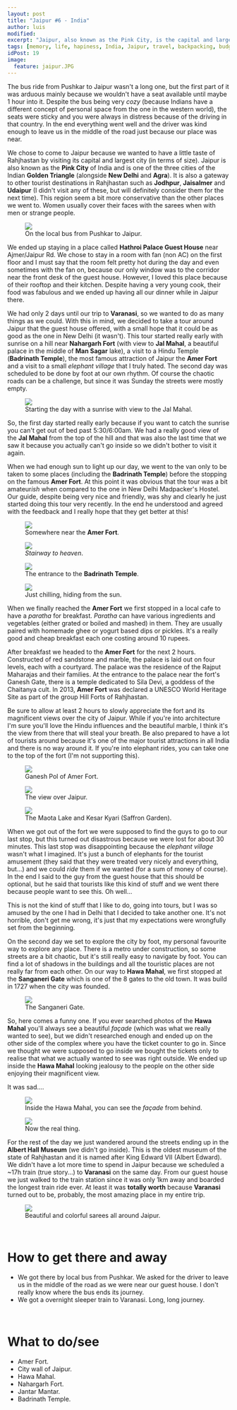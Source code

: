 ```yaml
---
layout: post
title: "Jaipur #6 - India"
author: luis
modified:
excerpt: "Jaipur, also known as the Pink City, is the capital and largest city (in size) of the Indian state of Rahjhastan in Northern India."
tags: [memory, life, hapiness, India, Jaipur, travel, backpacking, budget, asia]
idPost: 19
image:
  feature: jaipur.JPG
---
```


The bus ride from Pushkar to Jaipur wasn't a long one, but the first part of it was arduous mainly because we wouldn't have a seat available until maybe 1 hour into it. Despite the bus being very <i>cozy</i> (because Indians have a different concept of personal space from the one in the western world), the seats were sticky and you were always in distress because of the driving in that country. In the end everything went well and the driver was kind enough to leave us in the middle of the road just because our place was near.

We chose to come to Jaipur because we wanted to have a little taste of Rahjhastan by visiting its capital and largest city (in terms of size). Jaipur is also known as the <b>Pink City</b> of India and is one of the three cities of the Indian <b>Golden Triangle</b> (alongside <b>New Delhi</b> and <b>Agra</b>). It is also a gateway to other tourist destinations in Rahjhastan such as <b>Jodhpur</b>, <b>Jaisalmer</b> and <b>Udaipur</b> (I didn't visit any of these, but will definitely consider them for the next time). This region seem a bit more conservative than the other places we went to. Women usually cover their faces with the sarees when with men or strange people.

<figure>
	<a href="../images/india/Jaipur/jaipur1.JPG"><img src="../images/india/Jaipur/jaipur1.JPG"></a>
	<figcaption>On the local bus from Pushkar to Jaipur.</figcaption>
</figure>

We ended up staying in a place called <b>Hathroi Palace Guest House</b> near Ajmer/Jaipur Rd. We chose to stay in a room with fan (non AC) on the first floor and I must say that the room felt pretty hot during the day and even sometimes with the fan on, because our only window was to the corridor near the front desk of the guest house. However, I loved this place because of their rooftop and their kitchen. Despite having a very young cook, their food was fabulous and we ended up having all our dinner while in Jaipur there.

We had only 2 days until our trip to <b>Varanasi</b>, so we wanted to do as many things as we could. With this in mind, we decided to take a tour around Jaipur that the guest house offered, with a small hope that it could be as good as the one in New Delhi (it wasn't). This tour started really early with sunrise on a hill near <b>Nahargarh Fort</b> (with view to <b>Jal Mahal</b>, a beautiful palace in the middle of <b>Man Sagar</b> lake), a visit to a Hindu Temple (<b>Badrinath Temple</b>), the most famous attraction of Jaipur the <b>Amer Fort</b> and a visit to a small <i>elephant village</i> that I truly hated. The second day was scheduled to be done by foot at our own rhythm. Of course the chaotic roads can be a challenge, but since it was Sunday the streets were mostly empty.

<figure>
	<a href="../images/india/Jaipur/jaipur2.JPG"><img src="../images/india/Jaipur/jaipur2.JPG"></a>
	<figcaption>Starting the day with a sunrise with view to the Jal Mahal.</figcaption>
</figure>

So, the first day started really early because if you want to catch the sunrise you can't get out of bed past 5:30/6:00am. We had a really good view of the <b>Jal Mahal</b> from the top of the hill and that was also the last time that we saw it because you actually can't go inside so we didn't bother to visit it again.

When we had enough sun to light up our day, we went to the van only to be taken to some places (including the <b>Badrinath Temple</b>) before the stopping on the famous <b>Amer Fort</b>. At this point it was obvious that the tour was a bit amateur<i>ish</i> when compared to the one in New Delhi Madpacker's Hostel. Our guide, despite being very nice and friendly, was shy and clearly he just started doing this tour very recently. In the end he understood and agreed with the feedback and I really hope that they get better at this!

<figure>
	<a href="../images/india/Jaipur/jaipur3.JPG"><img src="../images/india/Jaipur/jaipur3.JPG"></a>
	<figcaption>Somewhere near the <b>Amer Fort</b>.</figcaption>
</figure>

<figure>
	<a href="../images/india/Jaipur/jaipur4.JPG"><img src="../images/india/Jaipur/jaipur4.JPG"></a>
	<figcaption><i>Stairway to heaven</i>.</figcaption>
</figure>

<figure>
	<a href="../images/india/Jaipur/jaipur5.JPG"><img src="../images/india/Jaipur/jaipur5.JPG"></a>
	<figcaption>The entrance to the <b>Badrinath Temple</b>.</figcaption>
</figure>

<figure>
	<a href="../images/india/Jaipur/jaipur6.JPG"><img src="../images/india/Jaipur/jaipur6.JPG"></a>
	<figcaption>Just chilling, hiding from the sun.</figcaption>
</figure>

When we finally reached the <b>Amer Fort</b> we first stopped in a local cafe to have a <i>paratha</i> for breakfast. <i>Paratha</i> can have various ingredients and vegetables (either grated or boiled and mashed) in them. They are usually paired with homemade ghee or yogurt based dips or pickles. It's a really good and cheap breakfast each one costing around 10 rupees.

After breakfast we headed to the <b>Amer Fort</b> for the next 2 hours. Constructed of red sandstone and marble, the palace is laid out on four levels, each with a courtyard. The palace was the residence of the Rajput Maharajas and their families. At the entrance to the palace near the fort's Ganesh Gate, there is a temple dedicated to Sila Devi, a goddess of the Chaitanya cult. In 2013, <b>Amer Fort</b> was declared a UNESCO World Heritage Site as part of the group Hill Forts of Rahjhastan.

Be sure to allow at least 2 hours to slowly appreciate the fort and its magnificent views over the city of Jaipur. While if you're into architecture I'm sure you'll love the Hindu influences and the beautiful marble, I think it's the view from there that will steal your breath. Be also prepared to have a lot of tourists around because it's one of the major tourist attractions in all India and there is no way around it. If you're into elephant rides, you can take one to the top of the fort (I'm not supporting this).

<figure>
	<a href="../images/india/Jaipur/jaipur7.JPG"><img src="../images/india/Jaipur/jaipur7.JPG"></a>
	<figcaption>Ganesh Pol of Amer Fort.</figcaption>
</figure>

<figure>
	<a href="../images/india/Jaipur/jaipur8.JPG"><img src="../images/india/Jaipur/jaipur8.JPG"></a>
	<figcaption>The view over Jaipur.</figcaption>
</figure>

<figure>
	<a href="../images/india/Jaipur/jaipur9.JPG"><img src="../images/india/Jaipur/jaipur9.JPG"></a>
	<figcaption>The Maota Lake and Kesar Kyari (Saffron Garden).</figcaption>
</figure>

When we got out of the fort we were supposed to find the guys to go to our last stop, but this turned out disastrous because we were lost for about 30 minutes. This last stop was disappointing because the <i>elephant village</i> wasn't what I imagined. It's just a bunch of elephants for the tourist amusement (they said that they were treated very nicely and everything, but...) and we could <i>ride</i> them if we wanted (for a sum of money of course). In the end I said to the guy from the guest house that this should be optional, but he said that tourists like this kind of stuff and we went there because people want to see this. Oh well...

This is not the kind of stuff that I like to do, going into tours, but I was so amused by the one I had in Delhi that I decided to take another one. It's not horrible, don't get me wrong, it's just that my expectations were wrongfully set from the beginning.

On the second day we set to explore the city by foot, my personal favourite way to explore any place. There is a metro under construction, so some streets are a bit chaotic, but it's still really easy to navigate by foot. You can find a lot of shadows in the buildings and all the touristic places are not really far from each other. On our way to <b>Hawa Mahal</b>, we first stopped at the <b>Sanganeri Gate</b> which is one of the 8 gates to the old town. It was build in 1727 when the city was founded.

<figure>
	<a href="../images/india/Jaipur/jaipur10.JPG"><img src="../images/india/Jaipur/jaipur10.JPG"></a>
	<figcaption>The Sanganeri Gate.</figcaption>
</figure>

So, here comes a funny one. If you ever searched photos of the <b>Hawa Mahal</b> you'll always see a beautiful <i>façade</i> (which was what we really wanted to see), but we didn't researched enough and ended up on the other side of the complex where you have the ticket counter to go in. Since we thought we were supposed to go inside we bought the tickets only to realise that what we actually wanted to see was right outside. We ended up inside the <b>Hawa Mahal</b> looking jealousy to the people on the other side enjoying their magnificent view.

It was sad....

<figure>
	<a href="../images/india/Jaipur/jaipur11.JPG"><img src="../images/india/Jaipur/jaipur11.JPG"></a>
	<figcaption>Inside the Hawa Mahal, you can see the <i>façade</i> from behind.</figcaption>
</figure>

<figure>
	<a href="../images/india/Jaipur/jaipur12.JPG"><img src="../images/india/Jaipur/jaipur12.JPG"></a>
	<figcaption>Now the real thing.</figcaption>
</figure>

For the rest of the day we just wandered around the streets ending up in the <b>Albert Hall Museum</b> (we didn't go inside). This is the oldest museum of the state of Rahjhastan and it is named after King Edward VII (Albert Edward). We didn't have a lot more time to spend in Jaipur because we scheduled a ~17h train (true story...) to <b>Varanasi</b> on the same day. From our guest house we just walked to the train station since it was only 1km away and boarded the longest train ride ever. At least it was <b>totally worth</b> because <b>Varanasi</b> turned out to be, probably, the most amazing place in my entire trip.

<figure>
	<a href="../images/india/Jaipur/jaipur13.JPG"><img src="../images/india/Jaipur/jaipur13.JPG"></a>
	<figcaption>Beautiful and colorful sarees all around Jaipur.</figcaption>
</figure>

<br>
<h1>How to get there and away</h1>
<ul>
<li>We got there by local bus from Pushkar. We asked for the driver to leave us in the middle of the road as we were near our guest house. I don't really know where the bus ends its journey.</li>
<li>We got a overnight sleeper train to Varanasi. Long, long journey.</li>
</ul>

<br>
<h1>What to do/see</h1>
<ul>
<li>Amer Fort.</li>
<li>City wall of Jaipur.</li>
<li>Hawa Mahal.</li>
<li>Nahargarh Fort.</li>
<li>Jantar Mantar.</li>
<li>Badrinath Temple.</li>
</ul>